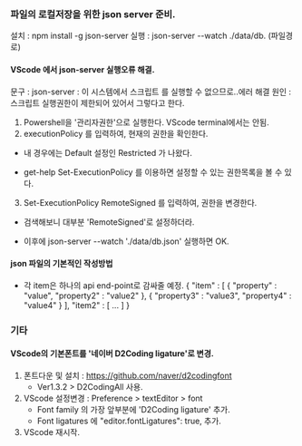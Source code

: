 ### 파일의 로컬저장을 위한 json server 준비.
설치 : npm install -g json-server
실행 : json-server --watch ./data/db. (파일경로)

#### VScode 에서 json-server 실행오류 해결.
문구 : json-server : 이 시스템에서 스크립트 를 실행할 수 없으므로..에러 해결
원인 : 스크립트 실행권한이 제한되어 있어서 그렇다고 한다.

1) Powershell을 '관리자권한'으로 실행한다. VScode terminal에서는 안됨.
2) executionPolicy 를 입력하여, 현재의 권한을 확인한다. 
- 내 경우에는 Default 설정인 Restricted 가 나왔다.
* get-help Set-ExecutionPolicy 를 이용하면 설정할 수 있는 권한목록을 볼 수 있다.

3) Set-ExecutionPolicy RemoteSigned 를 입력하여, 권한을 변경한다.
- 검색해보니 대부분 'RemoteSigned'로 설정하더라.
* 이후에 json-server --watch './data/db.json' 실행하면 OK.

#### json 파일의 기본적인 작성방법
- 각 item은 하나의 api end-point로 감싸줄 예정.
{
    "item" : [
        {
            "property" : "value",
            "property2" : "value2"
        },
        {
            "property3" : "value3",
            "property4" : "value4"
        }
    ],
    "item2" : [ ... ]
}

### 기타
#### VScode의 기본폰트를 '네이버 D2Coding ligature'로 변경.
1) 폰트다운 및 설치 : https://github.com/naver/d2codingfont 
    - Ver1.3.2 > D2CodingAll 사용.
2) VScode 설정변경 : Preference > textEditor > font
    - Font family 의 가장 앞부분에 'D2Coding ligature' 추가.
    - Font ligatures 에 "editor.fontLigatures": true, 추가.
3) VScode 재시작.

